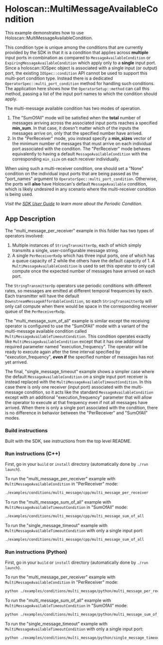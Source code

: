 # Holoscan::MultiMessageAvailableCondition

This example demonstrates how to use Holoscan::MultiMessageAvailableCondition.

This condition type is unique among the conditions that are currently provided by the SDK in that it is a condition that applies across **multiple** input ports in combination as compared to `MessageAvailableCondition` or `ExpiringMessageAvailableCondition` which apply only to a **single** input port. Since a holoscan::IOSpec object is associated with a single input (or output) port, the existing `IOSpec::condition` API cannot be used to support this multi-port condition type. Instead there is a dedicated `OperatorSpec::multi_port_condition` method for handling such conditions. The application here shows how the `OperatorSetup::method` can call this method, passing a list of the input port names to which the condition should apply.

The multi-message available condition has two modes of operation. 

  1. The "SumOfAll" mode will be satisfied when the **total** number of messages arriving across the associated input ports reaches a specified **min_sum**. In that case, it doesn't matter which of the inputs the messages arrive on, only that the specified number have arrived.
  2. In the "PerReceiver" mode, you instead specify a **min_sizes** vector of the minimum number of messages that must arrive on each individual port associated with the condition. The "PerReceiver" mode behaves equivalently to having a default `MessageAvailableCondition` with the corresponding `min_size` on each receiver individually.

When using such a multi-receiver condition, one should set a "None" condition on the individual input ports that are being passed as the "port_names" argument to `OperatorSpec::multi_port_condition`. Otherwise, the ports will **also** have Holoscan's default `MessageAvailable` condition, which is likely undesired in any scenario where the multi-receiver condition is being used.

*Visit the [SDK User Guide](https://docs.nvidia.com/holoscan/sdk-user-guide/components/conditions.html) to learn more about the Periodic Condition.*

## App Description

The "multi_message_per_receiver" example in this folder has two types of operators involved:
  1. Multiple instances of `StringTransmitterOp`, each of which simply transmits a single, user-configurable message string.
  2. A single `PerReceiverRxOp` which has three input ports, one of which has a queue capacity of 2 while the others have the default capacity of 1. A `MultiMessageAvailableCondition` is used to set this operator to only call compute once the expected number of messages have arrived on each port.

The `StringTransmitterOp` operators use periodic conditions with different rates, so messages are emitted at different temporal frequencies by each. Each transmitter will have the default `DownstreamMessageAffordableCondition`, so each `StringTransmitterOp` will only call compute when there would be space in the corresponding receiver queue of the `PerReceiverRxOp`.

The "multi_message_sum_of_all" example is similar except the receiving operator is configured to use the "SumOfAll" mode with a variant of the multi-message available condition called `MultiMessageAvailableTimeoutCondition`. This condition operates exactly like `MultiMessageAvailableCondition` except that it has one additional required parameter named "execution_frequency". The operator will be ready to execute again after the time interval specified by "execution_frequency", **even if** the specified number of messages has not yet arrived.

The final, "single_message_timeout" example shows a simpler case where the default `MessageAvailableCondition` on a single input port receiver is instead replaced with the `MultiMessageAvailableTimeoutCondition`. In this case there is only one receiver (input port) associated with the multi-message condition, so it acts like the standard `MessageAvailableCondition` except with an additional "execution_frequency" parameter that will allow the operator to execute at that frequency even if not all messages have arrived. When there is only a single port associated with the condition, there is no difference in behavior between the "PerReceiver" and "SumOfAll" modes.

### Build instructions

Built with the SDK, see instructions from the top level README.

### Run instructions (C++)

First, go in your `build` or `install` directory (automatically done by `./run launch`).

To run the "multi_message_per_receiver" example with `MultiMessageAvailableCondition` in "PerReceiver" mode:
```bash
./examples/conditions/multi_message/cpp/multi_message_per_receiver
```

To run the "multi_message_sum_of_all" example with `MultiMessageAvailableTimeoutCondition` in "SumOfAll" mode:
```bash
./examples/conditions/multi_message/cpp/multi_message_sum_of_all
```

To run the "single_message_timeout" example with `MultiMessageAvailableTimeoutCondition` with only a single input port:
```bash
./examples/conditions/multi_message/cpp/multi_message_sum_of_all
```

### Run instructions (Python)

First, go in your `build` or `install` directory (automatically done by `./run launch`).

To run the "multi_message_per_receiver" example with `MultiMessageAvailableCondition` in "PerReceiver" mode:
```bash
python ./examples/conditions/multi_message/python/multi_message_per_receiver.py
```

To run the "multi_message_sum_of_all" example with `MultiMessageAvailableTimeoutCondition` in "SumOfAll" mode:
```bash
python ./examples/conditions/multi_message/python/multi_message_sum_of_all.py
```

To run the "single_message_timeout" example with `MultiMessageAvailableTimeoutCondition` with only a single input port:
```bash
python ./examples/conditions/multi_message/python/single_message_timeout.py
```
